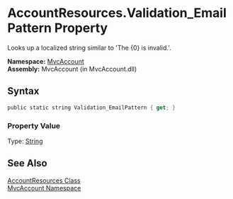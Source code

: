 AccountResources.Validation_EmailPattern Property
=================================================
Looks up a localized string similar to 'The {0} is invalid.'.

**Namespace:** [MvcAccount][1]  
**Assembly:** MvcAccount (in MvcAccount.dll)

Syntax
------

```csharp
public static string Validation_EmailPattern { get; }
```

### Property Value
Type: [String][2]

See Also
--------
[AccountResources Class][3]  
[MvcAccount Namespace][1]  

[1]: ../README.md
[2]: http://msdn.microsoft.com/en-us/library/s1wwdcbf
[3]: README.md